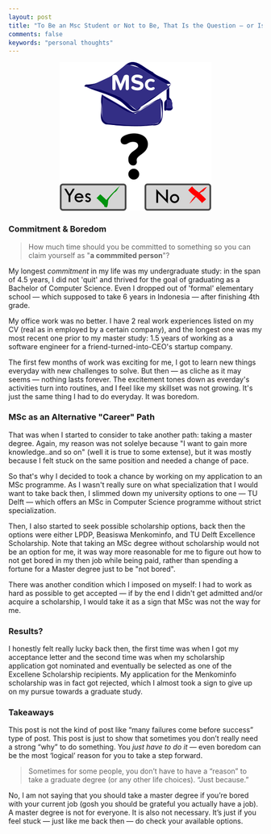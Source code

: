 ```yaml
---
layout: post
title: "To Be an Msc Student or Not to Be, That Is the Question — or Is It?"
comments: false
keywords: "personal thoughts"
---
```


<p align="center">
<img src='/assets/images/2019-07-01/msc-yes-no.png' alt="MSc: Yes or No?"/>
</p>


### Commitment & Boredom

> How much time should you be committed to something so you can claim yourself as "**a commmited person**"?

My longest *commitment* in my life was my undergraduate study: in the span of 4.5 years, I did not 'quit' and thrived for the goal of graduating as a Bachelor of Computer Science. Even I dropped out of 'formal' elementary school — which supposed to take 6 years in Indonesia — after finishing 4th grade. 

My office work was no better. I have 2 real work experiences listed on my CV (real as in employed by a certain company), and the longest one was my most recent one prior to my master study: 1.5 years of working as a software engineer for a friend-turned-into-CEO's startup company. 

The first few months of work was exciting for me, I got to learn new things everyday with new challenges to solve. But then — as cliche as it may seems — nothing lasts forever. The excitement tones down as everday's activities turn into routines, and I feel like my skillset was not growing. It's just the same thing I had to do everyday. It was boredom.

### MSc as an Alternative "Career" Path

That was when I started to consider to take another path: taking a master degree. Again, my reason was not solelye because "I want to gain more knowledge..and so on" (well it is true to some extense), but it was mostly because I felt stuck on the same position and needed a change of pace.

So that's why I decided to took a chance by working on my application to an MSc programme. As I wasn't really sure on what specialization that I would want to take back then, I slimmed down my university options to one — TU Delft —  which offers an MSc in Computer Science programme without strict specialization. 

Then, I also started to seek possible scholarship options, back then the options were either LPDP, Beasiswa Menkominfo, and TU Delft Excellence Scholarship. Note that taking an MSc degree without  scholarship would not be an option for me, it was way more reasonable for me to figure out how to not get bored in my then job while being paid, rather than spending a fortune for a Master degree just to be "not bored".

There was another condition which I imposed on myself: I had to work as hard as possible to get accepted — if by the end I didn't get admitted and/or acquire a scholarship, I would take it as a sign that MSc was not the way for me.

### Results?

I honestly felt really lucky back then, the first time was when I got my acceptance letter and the second time was when my scholarship application got nominated and eventually be selected as one of the Excellene Scholarship recipients. My application for the Menkominfo scholarship was in fact got rejected, which I almost took a sign to give up on my pursue towards a graduate study.

### Takeaways

This post is not the kind of post like “many failures come before success” type of post. This post is just to show that sometimes you don’t really need a strong “why” to do something. You *just have to do it* — even boredom can be the most ‘logical’ reason for you to take a step forward.

>  Sometimes for some people, you don’t have to have a “reason” to take a graduate degree (or any other life choices). “Just because.” 

No, I am not saying that you should take a master degree if you’re bored with your current job (gosh you should be grateful you actually have a job). A master degree is not for everyone. It is also not necessary. It’s just if you feel stuck — just like me back then —  do check your available options.



